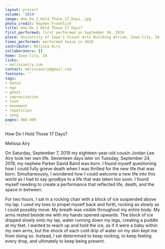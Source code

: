 ```yaml
---
layout: project
volume: '2019'
image: How_Do_I_Hold_Those_17_Days_.jpg
photo_credit: Hayden Froehlich
title: How Do I Hold Those 17 Days?
first_performed: first performed on September 30, 2019
place: University of Iowa’s Visual Arts Building Atrium, Iowa City, IA
times_performed: performed twice in 2019
contributor: Melissa Airy
collaborators: []
home: Iowa City, IA
links:
- melissaairy.com
contact: melissaairy@gmail.com
footnote: ''
tags:
- dance
- ego
- ghost
- improvisation
- love
- movement
- repetition
- song
pages: 468-469
---
```



How Do I Hold Those 17 Days?

Melissa Airy

On Saturday, September 7, 2019 my eighteen-year-old cousin Jordan Lee Airy took her own life. Seventeen days later on Tuesday, September 24, 2019, my nephew Parker David Baird was born. I found myself questioning how I could fully grieve death when I was thrilled for the new life that was born. Simultaneously, I wondered how I could welcome a new life into this world as I had to say goodbye to a life that was taken too soon. I found myself needing to create a performance that reflected life, death, and the space in between.

For two hours, I sat in a rocking chair with a block of ice suspended above my lap. I used my toes to propel myself back and forth, rocking as slowly as I could possibly move. My breath was visible throughout my entire body. My arms rested beside me with my hands opened upwards. The block of ice dripped slowly onto my lap, water running down my legs, creating a puddle at my feet. I wanted to reach up and hold the ice, as if it were a baby within my own arms, but the shock of each cold drip of water on my skin kept me from doing so. Instead, I sat determined to keep rocking, to keep feeling every drop, and ultimately to keep being present.
